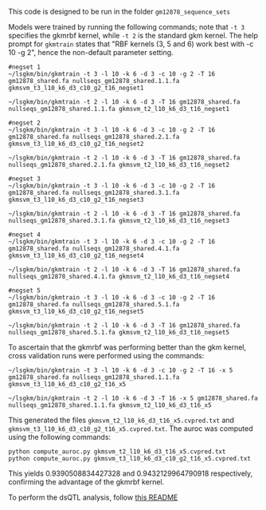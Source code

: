 This code is designed to be run in the folder `gm12878_sequence_sets`

Models were trained by running the following commands; note that `-t 3` specifies the gkmrbf kernel, while `-t 2` is the standard gkm kernel. The help prompt for `gkmtrain` states that "RBF kernels (3, 5 and 6) work best with -c 10 -g 2", hence the non-default parameter setting. 

    #negset 1
    ~/lsgkm/bin/gkmtrain -t 3 -l 10 -k 6 -d 3 -c 10 -g 2 -T 16 gm12878_shared.fa nullseqs_gm12878_shared.1.1.fa gkmsvm_t3_l10_k6_d3_c10_g2_t16_negset1

    ~/lsgkm/bin/gkmtrain -t 2 -l 10 -k 6 -d 3 -T 16 gm12878_shared.fa nullseqs_gm12878_shared.1.1.fa gkmsvm_t2_l10_k6_d3_t16_negset1

    #negset 2
    ~/lsgkm/bin/gkmtrain -t 3 -l 10 -k 6 -d 3 -c 10 -g 2 -T 16 gm12878_shared.fa nullseqs_gm12878_shared.2.1.fa gkmsvm_t3_l10_k6_d3_c10_g2_t16_negset2

    ~/lsgkm/bin/gkmtrain -t 2 -l 10 -k 6 -d 3 -T 16 gm12878_shared.fa nullseqs_gm12878_shared.2.1.fa gkmsvm_t2_l10_k6_d3_t16_negset2

    #negset 3
    ~/lsgkm/bin/gkmtrain -t 3 -l 10 -k 6 -d 3 -c 10 -g 2 -T 16 gm12878_shared.fa nullseqs_gm12878_shared.3.1.fa gkmsvm_t3_l10_k6_d3_c10_g2_t16_negset3

    ~/lsgkm/bin/gkmtrain -t 2 -l 10 -k 6 -d 3 -T 16 gm12878_shared.fa nullseqs_gm12878_shared.3.1.fa gkmsvm_t2_l10_k6_d3_t16_negset3

    #negset 4
    ~/lsgkm/bin/gkmtrain -t 3 -l 10 -k 6 -d 3 -c 10 -g 2 -T 16 gm12878_shared.fa nullseqs_gm12878_shared.4.1.fa gkmsvm_t3_l10_k6_d3_c10_g2_t16_negset4

    ~/lsgkm/bin/gkmtrain -t 2 -l 10 -k 6 -d 3 -T 16 gm12878_shared.fa nullseqs_gm12878_shared.4.1.fa gkmsvm_t2_l10_k6_d3_t16_negset4

    #negset 5
    ~/lsgkm/bin/gkmtrain -t 3 -l 10 -k 6 -d 3 -c 10 -g 2 -T 16 gm12878_shared.fa nullseqs_gm12878_shared.5.1.fa gkmsvm_t3_l10_k6_d3_c10_g2_t16_negset5

    ~/lsgkm/bin/gkmtrain -t 2 -l 10 -k 6 -d 3 -T 16 gm12878_shared.fa nullseqs_gm12878_shared.5.1.fa gkmsvm_t2_l10_k6_d3_t16_negset5

To ascertain that the gkmrbf was performing better than the gkm kernel, cross validation runs were performed using the commands:

    ~/lsgkm/bin/gkmtrain -t 3 -l 10 -k 6 -d 3 -c 10 -g 2 -T 16 -x 5 gm12878_shared.fa nullseqs_gm12878_shared.1.1.fa gkmsvm_t3_l10_k6_d3_c10_g2_t16_x5

    ~/lsgkm/bin/gkmtrain -t 2 -l 10 -k 6 -d 3 -T 16 -x 5 gm12878_shared.fa nullseqs_gm12878_shared.1.1.fa gkmsvm_t2_l10_k6_d3_t16_x5

This generated the files `gkmsvm_t2_l10_k6_d3_t16_x5.cvpred.txt` and `gkmsvm_t3_l10_k6_d3_c10_g2_t16_x5.cvpred.txt`. The auroc was computed using the following commands:

    python compute_auroc.py gkmsvm_t2_l10_k6_d3_t16_x5.cvpred.txt 
    python compute_auroc.py gkmsvm_t3_l10_k6_d3_c10_g2_t16_x5.cvpred.txt

This yields 0.9390508834427328 and 0.9432129964790918 respectively, confirming the advantage of the gkmrbf kernel.

To perform the dsQTL analysis, follow [this README](https://github.com/kundajelab/gkmexplain/tree/master/dsQTL/gm12878_sequence_sets/dsqtl_analysis)
